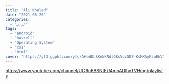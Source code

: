 ```yaml
---
title: "Ali Khaled"
date: "2021-08-20"
categories:
  - "عربي"
tags:
  - "android"
  - "haskell"
  - "Operating System"
  - "css"
  - "html"
cover: "https://yt3.ggpht.com/ytc/AKedOLSKeNKNdlG8sVqiGDZ-KsMXAyKzuEWV7uMSdUj96Q=s176-c-k-c0x00ffffff-no-rj"
---
```


https://www.youtube.com/channel/UC6u6BSNtEU4moADlhvTVHmg/playlists
